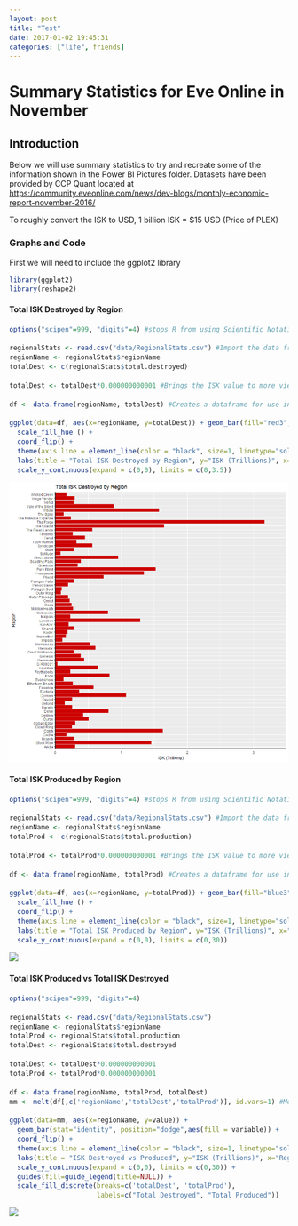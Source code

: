 ```yaml
---
layout: post
title: "Test"
date: 2017-01-02 19:45:31
categories: ["life", friends]
---
```

Summary Statistics for Eve Online in November
================

Introduction
------------

Below we will use summary statistics to try and recreate some of the information shown in the Power BI Pictures folder. Datasets have been provided by CCP Quant located at <https://community.eveonline.com/news/dev-blogs/monthly-economic-report-november-2016/>

To roughly convert the ISK to USD, 1 billion ISK = $15 USD (Price of PLEX)

### Graphs and Code

First we will need to include the ggplot2 library

``` r
library(ggplot2)
library(reshape2)
```

#### Total ISK Destroyed by Region

``` r
options("scipen"=999, "digits"=4) #stops R from using Scientific Notation when viewing ISK

regionalStats <- read.csv("data/RegionalStats.csv") #Import the data from the csv
regionName <- regionalStats$regionName
totalDest <- c(regionalStats$total.destroyed)

totalDest <- totalDest*0.000000000001 #Brings the ISK value to more viewable number (in the Trillions)

df <- data.frame(regionName, totalDest) #Creates a dataframe for use in ggplot

ggplot(data=df, aes(x=regionName, y=totalDest)) + geom_bar(fill="red3", stat="identity", linetype=2) + 
  scale_fill_hue () + 
  coord_flip() +
  theme(axis.line = element_line(color = "black", size=1, linetype="solid")) +
  labs(title = "Total ISK Destroyed by Region", y="ISK (Trillions)", x="Region") +
  scale_y_continuous(expand = c(0,0), limits = c(0,3.5))
```

![](https://github.com/Nautikus/Eve-Online-November/blob/master/Summary_files/figure-markdown_github/RegionalDest-1.png)

#### Total ISK Produced by Region

``` r
options("scipen"=999, "digits"=4) #stops R from using Scientific Notation when viewing ISK

regionalStats <- read.csv("data/RegionalStats.csv") #Import the data from the csv
regionName <- regionalStats$regionName
totalProd <- c(regionalStats$total.production)

totalProd <- totalProd*0.000000000001 #Brings the ISK value to more viewable number (in the Trillions)

df <- data.frame(regionName, totalProd) #Creates a dataframe for use in ggplot

ggplot(data=df, aes(x=regionName, y=totalProd)) + geom_bar(fill="blue3", stat="identity", linetype=2) + 
  scale_fill_hue () + 
  coord_flip() +
  theme(axis.line = element_line(color = "black", size=1, linetype="solid")) +
  labs(title = "Total ISK Produced by Region", y="ISK (Trillions)", x="Region") +
  scale_y_continuous(expand = c(0,0), limits = c(0,30))
```

![](https://github.com/Nautikus/Eve-Online-November/tree/master/Summary_files/figure-markdown_github/RegionalProd-1.png)

#### Total ISK Produced vs Total ISK Destroyed

``` r
options("scipen"=999, "digits"=4)

regionalStats <- read.csv("data/RegionalStats.csv")
regionName <- regionalStats$regionName
totalProd <- regionalStats$total.production
totalDest <- regionalStats$total.destroyed

totalDest <- totalDest*0.000000000001
totalProd <- totalProd*0.000000000001

df <- data.frame(regionName, totalProd, totalDest)
mm <- melt(df[,c('regionName','totalDest','totalProd')], id.vars=1) #Melts the dataframe so we can use it to create a clustered bar chart

ggplot(data=mm, aes(x=regionName, y=value)) +
  geom_bar(stat="identity", position="dodge",aes(fill = variable)) +
  coord_flip() +
  theme(axis.line = element_line(color = "black", size=1, linetype="solid")) +
  labs(title = "ISK Destroyed vs Produced", y="ISK (Trillions)", x="Region") +
  scale_y_continuous(expand = c(0,0), limits = c(0,30)) +
  guides(fill=guide_legend(title=NULL)) +
  scale_fill_discrete(breaks=c('totalDest', 'totalProd'),
                      labels=c("Total Destroyed", "Total Produced"))
```

![](https://github.com/Nautikus/Eve-Online-November/tree/master/Summary_files/figure-markdown_github/RegionalComparison-1.png)
